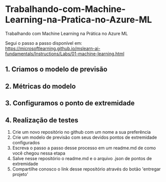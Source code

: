 # Trabalhando-com-Machine-Learning-na-Pratica-no-Azure-ML
Trabalhando com Machine Learning na Prática no Azure ML

Segui o passo a passo disponível em: https://microsoftlearning.github.io/mslearn-ai-fundamentals/Instructions/Labs/01-machine-learning.html

## 1. Criamos o modelo de previsão

## 2. Métricas do modelo

## 3. Configuramos o ponto de extremidade

## 4. Realização de testes

1. Crie um novo repositório no github com um nome a sua preferência
2. Crie um modelo de previsão com seus devidos pontos de extremidade configurados
3. Escreva o passo a passo desse processo em um readme.md de como você chegou nessa etapa
4. Salve nesse repositório o readme.md e o arquivo .json de pontos de extremidade
5. Compartilhe conosco o link desse repositório através do botão 'entregar projeto'
